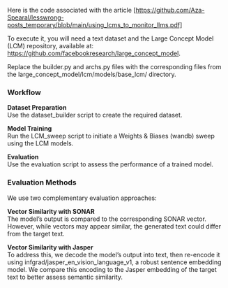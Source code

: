 Here is the code associated with the article [https://github.com/Aza-Spearal/lesswrong-posts_temporary/blob/main/using_lcms_to_monitor_llms.pdf]

To execute it, you will need a text dataset and the Large Concept Model (LCM) repository, available at: https://github.com/facebookresearch/large_concept_model.

Replace the builder.py and archs.py files with the corresponding files from the large_concept_model/lcm/models/base_lcm/ directory.

### Workflow

**Dataset Preparation**  
Use the dataset_builder script to create the required dataset.

**Model Training**  
Run the LCM_sweep script to initiate a Weights & Biases (wandb) sweep using the LCM models.

**Evaluation**  
Use the evaluation script to assess the performance of a trained model.


### Evaluation Methods

We use two complementary evaluation approaches:

**Vector Similarity with SONAR**  
The model’s output is compared to the corresponding SONAR vector. However, while vectors may appear similar, the generated text could differ from the target text.

**Vector Similarity with Jasper**  
To address this, we decode the model’s output into text, then re-encode it using infgrad/jasper_en_vision_language_v1, a robust sentence embedding model. We compare this encoding to the Jasper embedding of the target text to better assess semantic similarity.
